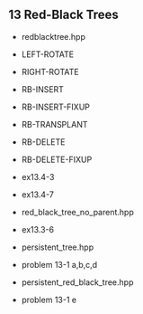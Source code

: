 13 Red-Black Trees
-------------------

- redblacktree.hpp	
 - LEFT-ROTATE
 - RIGHT-ROTATE
 - RB-INSERT          
 - RB-INSERT-FIXUP     
 - RB-TRANSPLANT
 - RB-DELETE
 - RB-DELETE-FIXUP
 - ex13.4-3
 - ex13.4-7

- red_black_tree_no_parent.hpp
 - ex13.3-6

- persistent_tree.hpp
 - problem 13-1 a,b,c,d

- persistent_red_black_tree.hpp
 - problem 13-1 e
